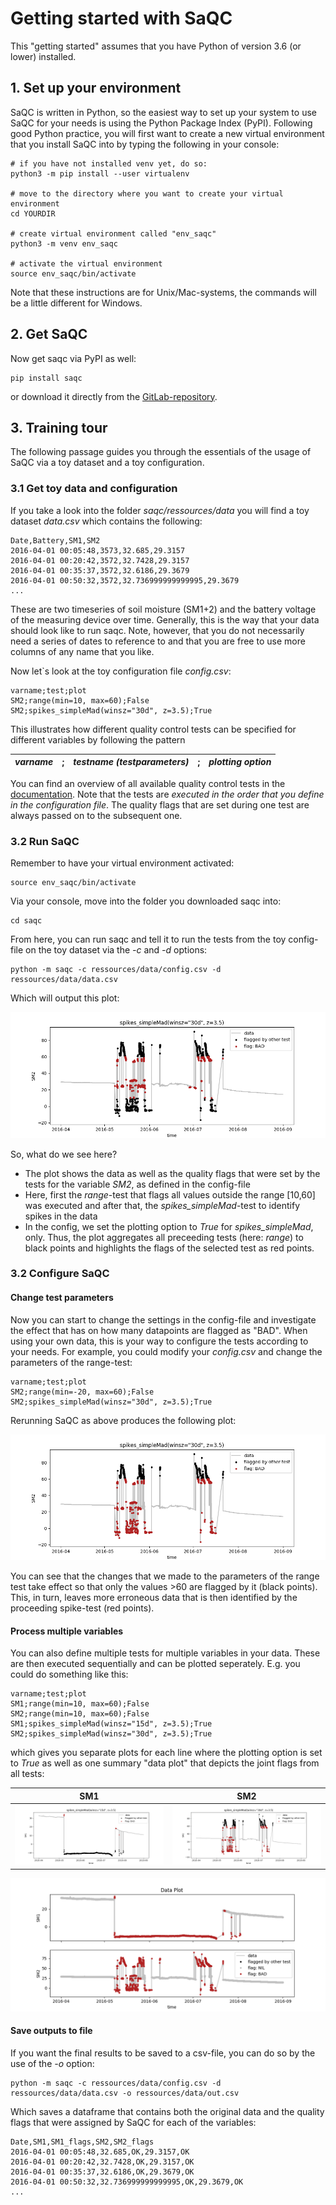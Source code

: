 # Getting started with SaQC

This "getting started" assumes that you have Python of version 3.6 (or lower) installed.

## 1. Set up your environment

SaQC is written in Python, so the easiest way to set up your system to use SaQC for your needs is using the Python Package Index (PyPI). Following good Python practice, you will first want to create a new virtual environment that you install SaQC into by typing the following in your console:
	
	# if you have not installed venv yet, do so:
	python3 -m pip install --user virtualenv
	
	# move to the directory where you want to create your virtual environment
	cd YOURDIR
	
	# create virtual environment called "env_saqc"
	python3 -m venv env_saqc
	
	# activate the virtual environment
	source env_saqc/bin/activate

Note that these instructions are for Unix/Mac-systems, the commands will be a little different for Windows.

## 2. Get SaQC

Now get saqc via PyPI as well:

	pip install saqc

or download it directly from the [GitLab-repository](https://git.ufz.de/rdm/saqc).

## 3. Training tour

The following passage guides you through the essentials of the usage of SaQC via a toy dataset and a toy configuration.

### 3.1 Get toy data and configuration

If you take a look into the folder *saqc/ressources/data* you will find a toy dataset *data.csv* which contains the following:

	Date,Battery,SM1,SM2
	2016-04-01 00:05:48,3573,32.685,29.3157
	2016-04-01 00:20:42,3572,32.7428,29.3157
	2016-04-01 00:35:37,3572,32.6186,29.3679
	2016-04-01 00:50:32,3572,32.736999999999995,29.3679
	...

These are two timeseries of soil moisture (SM1+2) and the battery voltage of the measuring device over time. Generally, this is the way that your data should look like to run saqc. Note, however, that you do not necessarily need a series of dates to reference to and that you are free to use more columns of any name that you like.

Now let`s look at the toy configuration file *config.csv*:
	
	varname;test;plot
	SM2;range(min=10, max=60);False
	SM2;spikes_simpleMad(winsz="30d", z=3.5);True

This illustrates how different quality control tests can be specified for different variables by following the pattern

*varname*|;| *testname (testparameters)*|;| *plotting option*|
:---------------|:------|:------|:----|:--|

You can find an overview of all available quality control tests in the [documentation](FunctionDescriptions.md). Note that the tests are _executed in the order that you define in the configuration file_. The quality flags that are set during one test are always passed on to the subsequent one.

### 3.2 Run SaQC

Remember to have your virtual environment activated:

	source env_saqc/bin/activate

Via your console, move into the folder you downloaded saqc into:

	cd saqc

From here, you can run saqc and tell it to run the tests from the toy config-file on the toy dataset via the *-c* and *-d* options:

	python -m saqc -c ressources/data/config.csv -d ressources/data/data.csv

Which will output this plot:

![Toy Plot](example_plots/example_plot_1.png "Toy Plot")

So, what do we see here?

* The plot shows the data as well as the quality flags that were set by the tests for the variable *SM2*, as defined in the config-file
* Here, first the *range*-test that flags all values outside the range [10,60] was executed and after that, the *spikes_simpleMad*-test to identify spikes in the data
*  In the config, we set the plotting option to *True* for *spikes_simpleMad*, only. Thus, the plot aggregates all preceeding tests (here: *range*) to black points and highlights the flags of the selected test as red points.

### 3.2 Configure SaQC

#### Change test parameters
Now you can start to change the settings in the config-file and investigate the effect that has on how many datapoints are flagged as "BAD". When using your own data, this is your way to configure the tests according to your needs. For example, you could modify your *config.csv* and change the parameters of the range-test:
	
	varname;test;plot
	SM2;range(min=-20, max=60);False
	SM2;spikes_simpleMad(winsz="30d", z=3.5);True
Rerunning SaQC as above produces the following plot:

![Changing the config](example_plots/example_plot_2.png "Changing the config")

You can see that the changes that we made to the parameters of the range test take effect so that only the values >60 are flagged by it (black points). This, in turn, leaves more erroneous data that is then identified by the proceeding spike-test (red points).

#### Process multiple variables
You can also define multiple tests for multiple variables in your data. These are then executed sequentially and can be plotted seperately. E.g. you could do something like this:

	varname;test;plot
	SM1;range(min=10, max=60);False
	SM2;range(min=10, max=60);False
	SM1;spikes_simpleMad(winsz="15d", z=3.5);True
	SM2;spikes_simpleMad(winsz="30d", z=3.5);True

which gives you separate plots for each line where the plotting option is set to *True* as well as one summary "data plot" that depicts the joint flags from all tests:

SM1         |  SM2
:-------------------------:|:-------------------------:
![](example_plots/example_plot_31.png)  |  ![](example_plots/example_plot_32.png)
![](example_plots/example_plot_33.png)

#### Save outputs to file
If you want the final results to be saved to a csv-file, you can do so by the use of the *-o* option:

	python -m saqc -c ressources/data/config.csv -d ressources/data/data.csv -o ressources/data/out.csv 

Which saves a dataframe that contains both the original data and the quality flags that were assigned by SaQC for each of the variables:

	Date,SM1,SM1_flags,SM2,SM2_flags
	2016-04-01 00:05:48,32.685,OK,29.3157,OK
	2016-04-01 00:20:42,32.7428,OK,29.3157,OK
	2016-04-01 00:35:37,32.6186,OK,29.3679,OK
	2016-04-01 00:50:32,32.736999999999995,OK,29.3679,OK
	...


